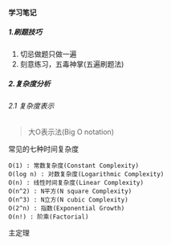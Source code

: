 #### 学习笔记

##### 1.刷题技巧

1. 切忌做题只做一遍
2. 刻意练习，五毒神掌(五遍刷题法)

##### 2.复杂度分析

###### 2.1 复杂度表示

> 大O表示法(Big O notation)

常见的七种时间复杂度

```
O(1) : 常数复杂度(Constant Complexity)
O(log n) : 对数复杂度(Logarithmic Complexity)
O(n) : 线性时间复杂度(Linear Complexity)
O(n^2) : N平方(N square Complexity)
O(n^3) : N立方(N cubic Complexity)
O(2^n) : 指数(Exponential Growth)
O(n!) : 阶乘(Factorial)
```

主定理





